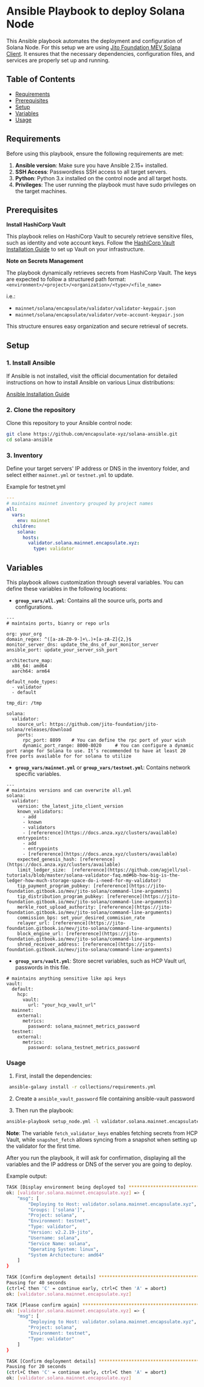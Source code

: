 # Ansible Playbook to deploy Solana Node

This Ansible playbook automates the deployment and configuration of Solana Node. For this setup we are using [Jito Foundation MEV Solana Client](https://github.com/jito-foundation/jito-solana). It ensures that the necessary dependencies, configuration files, and services are properly set up and running.

## Table of Contents

- [Requirements](#requirements)
- [Prerequisites](#prerequisites)
- [Setup](#setup)
- [Variables](#variables)
- [Usage](#usage)

## Requirements

Before using this playbook, ensure the following requirements are met:

1. **Ansible version**: Make sure you have Ansible 2.15+ installed.
2. **SSH Access**: Passwordless SSH access to all target servers.
3. **Python**: Python 3.x installed on the control node and all target hosts.
4. **Privileges**: The user running the playbook must have sudo privileges on the target machines.

## Prerequisites

**Install HashiCorp Vault**

This playbook relies on HashiCorp Vault to securely retrieve sensitive files, such as identity and vote account keys. Follow the [HashiCorp Vault Installation Guide](https://developer.hashicorp.com/vault/tutorials/getting-started/getting-started-install) to set up Vault on your infrastructure.

**Note on Secrets Management**

The playbook dynamically retrieves secrets from HashiCorp Vault. The keys are expected to follow a structured path format:
`<environment>/<project>/<organization>/<type>/<file_name>`

i.e.:
- `mainnet/solana/encapsulate/validator/validator-keypair.json`
- `mainnet/solana/encapsulate/validator/vote-account-keypair.json`

This structure ensures easy organization and secure retrieval of secrets.

## Setup

### 1. Install Ansible

If Ansible is not installed, visit the official documentation for detailed instructions on how to install Ansible on various Linux distributions:

[Ansible Installation Guide](https://docs.ansible.com/ansible/latest/installation_guide/installation_distros.html)

### 2. Clone the repository

Clone this repository to your Ansible control node:

```bash
git clone https://github.com/encapsulate-xyz/solana-ansible.git
cd solana-ansible
```

### 3. Inventory

Define your target servers' IP address or DNS in the inventory folder, and select either `mainnet.yml` or `testnet.yml` to update.

Example for testnet.yml

```yaml
---
# maintains mainnet inventory grouped by project names
all:
  vars:
    env: mainnet
  children:
    solana:
      hosts:
        validator.solana.mainnet.encapsulate.xyz:
          type: validator
```

## Variables

This playbook allows customization through several variables. You can define these variables in the following locations:

- **`group_vars/all.yml`**: Contains all the source urls, ports and configurations.

```
---
# maintains ports, bianry or repo urls

org: your_org
domain_regex: ^([a-zA-Z0-9-]+\.)+[a-zA-Z]{2,}$
monitor_server_dns: update_the_dns_of_our_monitor_server
ansible_port: update_your_server_ssh_port

architecture_map:
  x86_64: amd64
  aarch64: arm64

default_node_types:
  - validator
  - default

tmp_dir: /tmp

solana:
  validator:
    source_url: https://github.com/jito-foundation/jito-solana/releases/download
    ports:
      rpc_port: 8899    # You can define the rpc port of your wish
      dynamic_port_range: 8000-8020     # You can configure a dynamic port range for Solana to use. It’s recommended to have at least 20 free ports available for for solana to utilize
```

- **`group_vars/mainnet.yml`** or **`group_vars/testnet.yml`**: Contains network specific variables.
```
---
# maintains versions and can overwrite all.yml
solana:
  validator:
    version: the_latest_jito_client_version
    known_validators:
      - add
      - known
      - validators
      - [refererence](https://docs.anza.xyz/clusters/available)
    entrypoints:
      - add
      - entrypoints
      - [refererence](https://docs.anza.xyz/clusters/available)
    expected_genesis_hash: [refererence](https://docs.anza.xyz/clusters/available)
    limit_ledger_size:  [refererence](https://github.com/agjell/sol-tutorials/blob/master/solana-validator-faq.md#6b-how-big-is-the-ledger-how-much-storage-space-do-i-need-for-my-validator)
    tip_payment_program_pubkey: [refererence](https://jito-foundation.gitbook.io/mev/jito-solana/command-line-arguments)
    tip_distribution_program_pubkey: [refererence](https://jito-foundation.gitbook.io/mev/jito-solana/command-line-arguments)
    merkle_root_upload_authority: [refererence](https://jito-foundation.gitbook.io/mev/jito-solana/command-line-arguments)
    commission_bps: set_your_desired_commision_rate
    relayer_url: [refererence](https://jito-foundation.gitbook.io/mev/jito-solana/command-line-arguments)
    block_engine_url: [refererence](https://jito-foundation.gitbook.io/mev/jito-solana/command-line-arguments)
    shred_receiver_address: [refererence](https://jito-foundation.gitbook.io/mev/jito-solana/command-line-arguments)
```

- **`group_vars/vault.yml`**: Store secret variables, such as HCP Vault url, passwords in this file.

```
# maintains anything sensitive like api keys
vault:
  default:
    hcp:
      vault:
        url: "your_hcp_vault_url"
  mainnet:
    external:
      metrics:
        password: solana_mainnet_metrics_password
  testnet:
    external:
      metrics:
        password: solana_testnet_metrics_password
```

### Usage

1. First, install the dependencies:

  ```bash
   ansible-galaxy install -r collections/requirements.yml
  ```

2. Create a `ansible_vault_password` file containing ansible-vault password

3. Then run the playbook:

  ```bash
  ansible-playbook setup_node.yml -l validator.solana.mainnet.encapsulate.xyz -e "fetch_validator_keys=true snapshot_fetch=true"
  ```

**Note**: The variable `fetch_validator_keys` enables fetching secrets from HCP Vault, while `snapshot_fetch` allows syncing from a snapshot when setting up the validator for the first time.

After you run the playbook, it will ask for confirmation, displaying all the variables and the IP address or DNS of the server you are going to deploy.

Example output:

```bash
TASK [Display environment being deployed to] ***************************************************************************************************
ok: [validator.solana.mainnet.encapsulate.xyz] => {
    "msg": [
        "Deploying to Host: validator.solana.mainnet.encapsulate.xyz",
        "Groups: ['solana']",
        "Project: solana",
        "Environment: testnet",
        "Type: validator",
        "Version: v2.2.19-jito",
        "Username: solana",
        "Service Name: solana",
        "Operating System: linux",
        "System Architecture: amd64"
    ]
}

TASK [Confirm deployment details] ********************************************************************************************************************
Pausing for 40 seconds
(ctrl+C then 'C' = continue early, ctrl+C then 'A' = abort)
ok: [validator.solana.mainnet.encapsulate.xyz]

TASK [Please confirm again] ********************************************************************************************************************
ok: [validator.solana.mainnet.encapsulate.xyz] => {
    "msg": [
        "Deploying to Host: validator.solana.mainnet.encapsulate.xyz",
        "Project: solana",
        "Environment: testnet",
        "Type: validator"
    ]
}

TASK [Confirm deployment details] **************************************************************************************************************
Pausing for 20 seconds
(ctrl+C then 'C' = continue early, ctrl+C then 'A' = abort)
ok: [validator.solana.mainnet.encapsulate.xyz]
```
